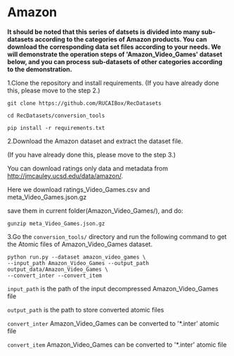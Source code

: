 # Amazon

**It should be noted that this series of datsets is divided into many sub-datasets according to the categories of Amazon products. You can download the corresponding data set files according to your needs. We will demonstrate the operation steps of 'Amazon_Video_Games' dataset below, and you can process sub-datasets of other categories according to the demonstration.**

1.Clone the repository and install requirements. 
(If you have already done this, please move to the step 2.)

```
git clone https://github.com/RUCAIBox/RecDatasets

cd RecDatasets/conversion_tools

pip install -r requirements.txt
```

2.Download the Amazon dataset and extract the dataset file.

(If you have already done this, please move to the step 3.)

You can download ratings only data and metadata from http://jmcauley.ucsd.edu/data/amazon/.

Here we download ratings_Video_Games.csv and meta_Video_Games.json.gz

save them in current folder(Amazon_Video_Games/), and do:

```
gunzip meta_Video_Games.json.gz
```

3.Go the ``conversion_tools/`` directory 
and run the following command to get the Atomic files of Amazon_Video_Games dataset.

```
python run.py --dataset amazon_video_games \
--input_path Amazon_Video_Games --output_path output_data/Amazon_Video_Games \
--convert_inter --convert_item
```

`input_path` is the path of the input decompressed Amazon_Video_Games file

`output_path` is the path to store converted atomic files

 `convert_inter` Amazon_Video_Games can be converted to '*.inter' atomic file

 `convert_item` Amazon_Video_Games can be converted to '*.inter' atomic file

